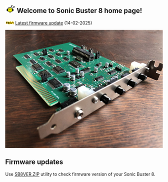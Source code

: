 ## ![Music](/pics/facemusic.gif) Welcome to Sonic Buster 8 home page!

![New](/pics/new.gif) [Latest firmware update](#firmware-updates) (14-02-2025)

![Sonic Buster 8](/pics/sb8b.jpg)

## Firmware updates
Use [SB8VER.ZIP](/downloads/SB8VER.ZIP) utility to check firmware version of your Sonic Buster 8.

